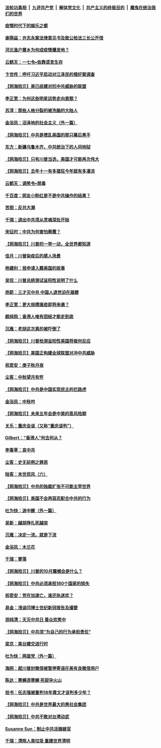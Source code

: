 ####  [法轮功真相](../../../../basic/blob/master/README.md?t=10131002) &nbsp;|&nbsp; [九评共产党](../../../../9ping.md/blob/master/README.md?t=10131002) &nbsp;|&nbsp; [解体党文化](../../../../jtdwh.md/blob/master/README.md?t=10131002)  &nbsp;|&nbsp; [共产主义的终极目的](../../../../gczydzjmd.md/blob/master/README.md?t=10131002) &nbsp;|&nbsp; [魔鬼在统治我们的世界](../../../../mgztzwmdsj.md/blob/master/README.md?t=10131002) 

#### [疫情时代下的娱乐之都](../pages/nsc993/n12471312.md?t=10131002) 

#### [谢燕益：许志永案法律意见书及致公检法三长公开信](../pages/nsc993/n12470870.md?t=10131002) 

#### [河北渔户寨乡为何成疫情爆发地？](../pages/nsc993/n12464936.md?t=10131002) 

#### [云鹤天：一七令▪依靠谎言生存](../pages/nsc993/n12470034.md?t=10131002) 

#### [卞世传：呼吁习近平启动对江泽民的俄奸案调查](../pages/nsc993/n12469722.md?t=10131002) 

#### [【网海拾贝】美已组建对抗中共威胁的联盟](../pages/nsc993/n12469018.md?t=10131002) 

#### [李正宽：为何这些明星运势走向衰颓？](../pages/nsc993/n12468730.md?t=10131002) 

#### [苏淳：那些人格分裂的被洗脑的大陆人](../pages/nsc993/n12467858.md?t=10131002) 

#### [金浴凤：沼泽地的社会主义（外一篇）](../pages/nsc993/n12467792.md?t=10131002) 

#### [【网海拾贝】中共是搅乱美国的那只幕后黑手](../pages/nsc993/n12467700.md?t=10131002) 

#### [东方：新疆乌鲁木齐，中共统治下的人间地狱](../pages/nsc993/n12466075.md?t=10131002) 

#### [【网海拾贝】只有川普当选，美国才可能再次伟大](../pages/nsc993/n12466013.md?t=10131002) 

#### [【网海拾贝】去年十一有多猖狂今年就有多凄凉](../pages/nsc993/n12463649.md?t=10131002) 

#### [云鹤天：调笑令▪禁毒](../pages/nsc993/n12462975.md?t=10131002) 

#### [千百度：网友小粉红是不是中共操作的结果？](../pages/nsc993/n12461025.md?t=10131002) 

#### [苦胆：反共大潮](../pages/nsc993/n12459469.md?t=10131002) 

#### [千瑞：退出中共须从灵魂深处开始](../pages/nsc993/n12459437.md?t=10131002) 

#### [宋征时：中共为何害怕蔡霞？](../pages/nsc993/n12459097.md?t=10131002) 

#### [【网海拾贝】川普的一举一动，全世界都知道](../pages/nsc993/n12458825.md?t=10131002) 

#### [佳月：川普染疫后的感人场景](../pages/nsc993/n12456994.md?t=10131002) 

#### [杨建利：我申请入籍美国的故事](../pages/nsc993/n12455635.md?t=10131002) 

#### [吴侃：川普总统测试呈阳性说明了什么](../pages/nsc993/n12451869.md?t=10131002) 

#### [扬箭：三才灭中共 中国人退党迫在眉睫](../pages/nsc993/n12451842.md?t=10131002) 

#### [李正宽：更大规模瘟疫即将来袭？](../pages/nsc993/n12451455.md?t=10131002) 

#### [颜纯钩：香港人唯有团结才能走到底](../pages/nsc993/n12450870.md?t=10131002) 

#### [沉雁：老胡这次真的被吓倒了](../pages/nsc993/n12449796.md?t=10131002) 

#### [【网海拾贝】川普检测呈阳性美国将做何反应](../pages/nsc993/n12449042.md?t=10131002) 

#### [【网海拾贝】美国正构建全球联盟对冲中共威胁](../pages/nsc993/n12446580.md?t=10131002) 

#### [祝君安：庚子秋月夜](../pages/nsc993/n12445870.md?t=10131002) 

#### [尘客：中秋望月有怀](../pages/nsc993/n12444632.md?t=10131002) 

#### [【网海拾贝】中共是中国实现民主的拦路虎](../pages/nsc993/n12443573.md?t=10131002) 

#### [金浴凤：中秋吟](../pages/nsc993/n12441773.md?t=10131002) 

#### [【网海拾贝】未来五年会是中美的高风险期](../pages/nsc993/n12440760.md?t=10131002) 

#### [关乐：重庆会谈（又称“重庆谈判”）](../pages/nsc993/n12437525.md?t=10131002) 

#### [Gilbert：“香港人”何去何从？](../pages/nsc993/n12435894.md?t=10131002) 

#### [李春草：哀中共](../pages/nsc993/n12435874.md?t=10131002) 

#### [尘客：史无前例之罪恶](../pages/nsc993/n12435762.md?t=10131002) 

#### [陆客：末世民风（六）](../pages/nsc993/n12435354.md?t=10131002) 

#### [【网海拾贝】中共的独裁扩张不可能主宰世界](../pages/nsc993/n12435151.md?t=10131002) 

#### [【网海拾贝】美国不会再容忍配合中共的行为](../pages/nsc993/n12433808.md?t=10131002) 

#### [吐为快：迷中醒（外一篇）](../pages/nsc993/n12433585.md?t=10131002) 

#### [吴新：越胡挣扎死越突](../pages/nsc993/n12433562.md?t=10131002) 

#### [沉雁：决定一流，就是下流](../pages/nsc993/n12432128.md?t=10131002) 

#### [金浴凤：木兰花](../pages/nsc993/n12432124.md?t=10131002) 

#### [千瑞：寥落](../pages/nsc993/n12432071.md?t=10131002) 

#### [【网海拾贝】川普的10月震撼会是什么？](../pages/nsc993/n12431624.md?t=10131002) 

#### [【网海拾贝】中共必须承担180个国家的损失](../pages/nsc993/n12428893.md?t=10131002) 

#### [祝君安：党在加速亡，谁还执迷欢？](../pages/nsc993/n12428652.md?t=10131002) 

#### [易金：浅谈闫博士世纪新冠报告及撮要](../pages/nsc993/n12426822.md?t=10131002) 

#### [郑纯清：天灭中共日 善众欢笑中](../pages/nsc993/n12426784.md?t=10131002) 

#### [【网海拾贝】中共须“为自己的行为承担责任”](../pages/nsc993/n12426067.md?t=10131002) 

#### [梁京：美台建交进行时](../pages/nsc993/n12424066.md?t=10131002) 

#### [吐为快：两面党（外一篇）](../pages/nsc993/n12424043.md?t=10131002) 

#### [海网：就川普封微信被暂停寄语在美有良微信用户](../pages/nsc993/n12424021.md?t=10131002) 

#### [陈达：寒蝉造寒蝉 死寂孕火山](../pages/nsc993/n12423958.md?t=10131002) 

#### [投书：任志强被重判18年黄文才该判多少年？](../pages/nsc993/n12423672.md?t=10131002) 

#### [【网海拾贝】中共是世界最大的黑社会集团](../pages/nsc993/n12423543.md?t=10131002) 

#### [【网海拾贝】中共不敢对台湾动武](../pages/nsc993/n12421418.md?t=10131002) 

#### [Susanne Sun：制止中共活摘器官](../pages/nsc993/n12419654.md?t=10131002) 

#### [千瑞：清除人类垃圾 重建世界清明](../pages/nsc993/n12419414.md?t=10131002) 


